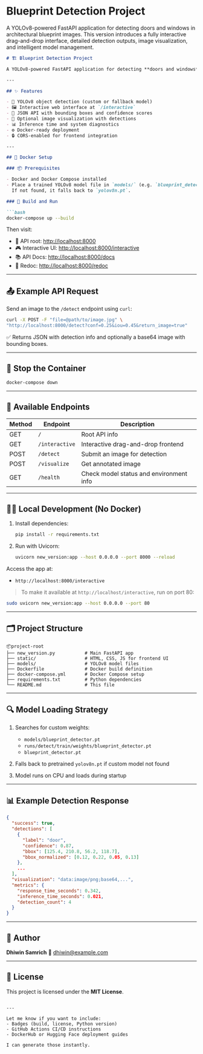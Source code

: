 # Blueprint Detection Project

A YOLOv8-powered FastAPI application for detecting doors and windows in architectural blueprint images. This version introduces a fully interactive drag-and-drop interface, detailed detection outputs, image visualization, and intelligent model management.

````markdown
# 🏗️ Blueprint Detection Project

A YOLOv8-powered FastAPI application for detecting **doors and windows** in architectural blueprint images. This version introduces a fully **interactive drag-and-drop interface**, detailed detection outputs, image visualization, and intelligent model management.

---

## ✨ Features

- 🧠 YOLOv8 object detection (custom or fallback model)
- 🖼️ Interactive web interface at `/interactive`
- 📄 JSON API with bounding boxes and confidence scores
- 🎨 Optional image visualization with detections
- 📊 Inference time and system diagnostics
- ⚙️ Docker-ready deployment
- 🔒 CORS-enabled for frontend integration

---

## 🐳 Docker Setup

### 📦 Prerequisites

- Docker and Docker Compose installed
- Place a trained YOLOv8 model file in `models/` (e.g. `blueprint_detector.pt` or `best.pt`)  
  If not found, it falls back to `yolov8n.pt`.

### 🧱 Build and Run

```bash
docker-compose up --build
````

Then visit:

* 🔗 API root: [http://localhost:8000](http://localhost:8000)
* 🎮 Interactive UI: [http://localhost:8000/interactive](http://localhost:8000/interactive)
* 📚 API Docs: [http://localhost:8000/docs](http://localhost:8000/docs)
* 📘 Redoc: [http://localhost:8000/redoc](http://localhost:8000/redoc)

---

## 📤 Example API Request

Send an image to the `/detect` endpoint using `curl`:

```bash
curl -X POST -F "file=@path/to/image.jpg" \
"http://localhost:8000/detect?conf=0.25&iou=0.45&return_image=true"
```

✅ Returns JSON with detection info and optionally a base64 image with bounding boxes.

---

## 🛑 Stop the Container

```bash
docker-compose down
```

---

## 🧪 Available Endpoints

| Method | Endpoint       | Description                             |
| ------ | -------------- | --------------------------------------- |
| GET    | `/`            | Root API info                           |
| GET    | `/interactive` | Interactive drag-and-drop frontend      |
| POST   | `/detect`      | Submit an image for detection           |
| POST   | `/visualize`   | Get annotated image                     |
| GET    | `/health`      | Check model status and environment info |

---

## 🧑‍💻 Local Development (No Docker)

1. Install dependencies:

   ```bash
   pip install -r requirements.txt
   ```

2. Run with Uvicorn:

   ```bash
   uvicorn new_version:app --host 0.0.0.0 --port 8000 --reload
   ```

Access the app at:

* `http://localhost:8000/interactive`

> To make it available at `http://localhost/interactive`, run on port 80:

```bash
sudo uvicorn new_version:app --host 0.0.0.0 --port 80
```

---

## 🗂 Project Structure

```
📦project-root
├── new_version.py           # Main FastAPI app
├── static/                  # HTML, CSS, JS for frontend UI
├── models/                  # YOLOv8 model files
├── Dockerfile               # Docker build definition
├── docker-compose.yml       # Docker Compose setup
├── requirements.txt         # Python dependencies
└── README.md                # This file
```

---

## 🔍 Model Loading Strategy

1. Searches for custom weights:

   * `models/blueprint_detector.pt`
   * `runs/detect/train/weights/blueprint_detector.pt`
   * `blueprint_detector.pt`
2. Falls back to pretrained `yolov8n.pt` if custom model not found
3. Model runs on CPU and loads during startup

---

## 📊 Example Detection Response

```json
{
  "success": true,
  "detections": [
    {
      "label": "door",
      "confidence": 0.87,
      "bbox": [125.4, 210.8, 56.2, 118.7],
      "bbox_normalized": [0.12, 0.22, 0.05, 0.13]
    },
    ...
  ],
  "visualization": "data:image/png;base64,...",
  "metrics": {
    "response_time_seconds": 0.342,
    "inference_time_seconds": 0.021,
    "detection_count": 4
  }
}
```

---

## 👤 Author

**Dhiwin Samrich**
📧 [dhiwin@example.com](mailto:dhiwin@example.com)

---

## 🪪 License

This project is licensed under the **MIT License**.

```

---

Let me know if you want to include:
- Badges (build, license, Python version)
- GitHub Actions CI/CD instructions
- DockerHub or Hugging Face deployment guides

I can generate those instantly.
```

